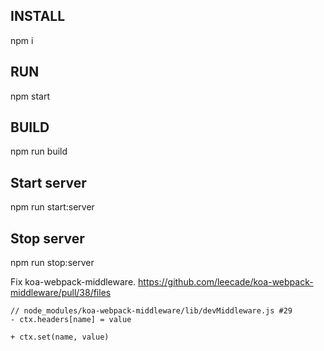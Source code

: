 ## INSTALL
npm i

## RUN
npm start

## BUILD
npm run build

## Start server
npm run start:server

## Stop server
npm run stop:server

Fix koa-webpack-middleware. https://github.com/leecade/koa-webpack-middleware/pull/38/files

```
// node_modules/koa-webpack-middleware/lib/devMiddleware.js #29
- ctx.headers[name] = value

+ ctx.set(name, value)

```
